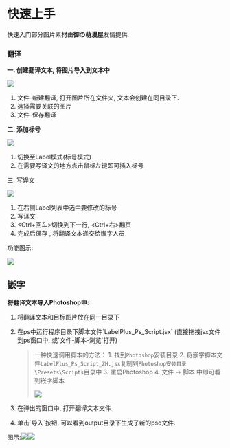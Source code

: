 # 快速上手

快速入门部分图片素材由**御の萌漫屋**友情提供.

### 翻译

**一. 创建翻译文本, 将图片导入到文本中**

![](assets/1_new_file.gif)

1. 文件-新建翻译, 打开图片所在文件夹, 文本会创建在同目录下.
2. 选择需要关联的图片
3. 文件-保存翻译

**二. 添加标号**

![](assets/2_add_label.gif)

1. 切换至Label模式\(标号模式\)
2. 在需要写译文的地方点击鼠标左键即可插入标号

三. 写译文

![](assets/3_write_text.gif)

1. 在右侧Label列表中选中要修改的标号
2. 写译文
3. &lt;Ctrl+回车&gt;切换到下一行, &lt;Ctrl+右&gt;翻页
4. 完成后保存 , 将翻译文本递交给嵌字人员

功能图示:

![](assets/quick_start_1.png)

## 嵌字

**将翻译文本导入Photoshop中:**

1. 将翻译文本和目标图片放在同一目录下
2. 在ps中运行程序目录下脚本文件\`LabelPlus\_Ps\_Script.jsx\` \(直接拖拽jsx文件到ps窗口中, 或\`文件-脚本-浏览\`打开\)

   > 一种快速调用脚本的方法： 1. 找到`Photoshop`安装目录 2. 将嵌字脚本文件`LabelPlus_Ps_Script_ZH.jsx`复制到`Photoshop安装目录\Presets\Scripts`目录中 3. 重启Photoshop 4. 文件 -&gt; 脚本 中即可看到嵌字脚本
   >
   > ![ ](https://user-images.githubusercontent.com/26241263/48927551-a0705900-ef11-11e8-86c9-5b7cbd7a9b9c.png)

3. 在弹出的窗口中, 打开翻译文本文件.
4. 单击\`导入\`按钮, 可以看到output目录下生成了新的psd文件.

图示:![](assets/quick_start_3.png)![](assets/qucik_start_4.png)

